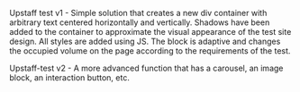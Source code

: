 Upstaff test v1 - Simple solution that creates a new div container with arbitrary text centered horizontally and vertically. Shadows have been added to the container to approximate the visual appearance of the test site design. All styles are added using JS. The block is adaptive and changes the occupied volume on the page according to the requirements of the test.

Upstaff-test v2 - A more advanced function that has a carousel, an image block, an interaction button, etc. 
